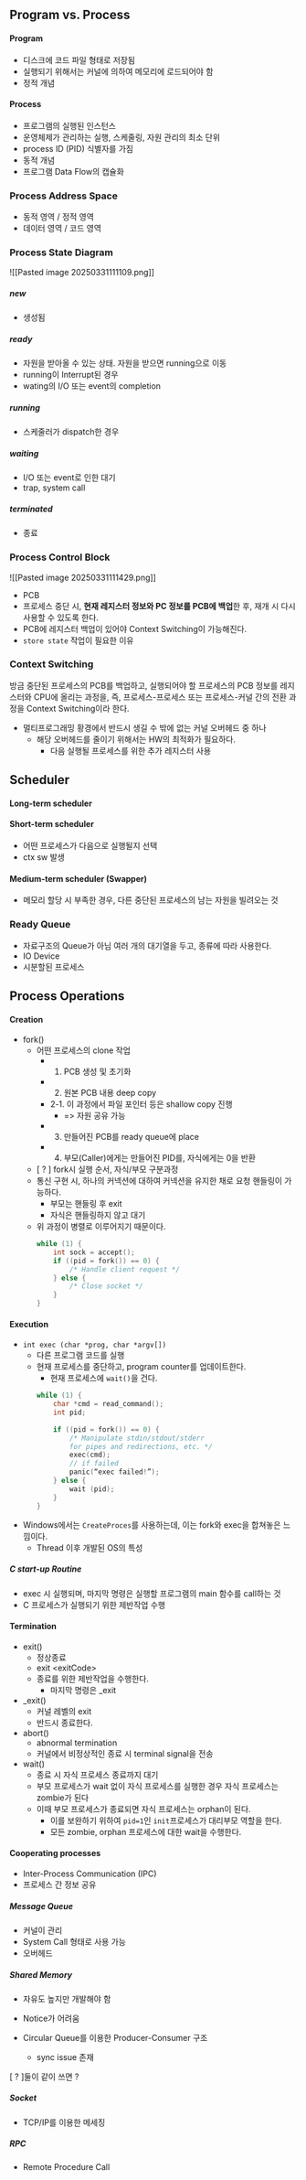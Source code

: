 ## Program vs. Process
#### Program
- 디스크에 코드 파일 형태로 저장됨
- 실행되기 위해서는 커널에 의하여 메모리에 로드되어야 함
- 정적 개념
#### Process
- 프로그램의 실행된 인스턴스
- 운영체제가 관리하는 실행, 스케줄링, 자원 관리의 최소 단위
- process ID (PID) 식별자를 가짐
- 동적 개념
- 프로그램 Data Flow의 캡슐화
### Process Address Space
- 동적 영역 / 정적 영역
- 데이터 영역 / 코드 영역
### Process State Diagram
![[Pasted image 20250331111109.png]]
##### new
- 생성됨
##### ready
- 자원을 받아올 수 있는 상태. 자원을 받으면 running으로 이동
- running이 Interrupt된 경우
- wating의 I/O 또는 event의 completion
##### running
- 스케줄러가 dispatch한 경우
##### waiting
- I/O 또는 event로 인한 대기
- trap, system call
##### terminated
- 종료
### Process Control Block
![[Pasted image 20250331111429.png]]
- PCB
- 프로세스 중단 시, **현재 레지스터 정보와 PC 정보를 PCB에 백업**한 후, 재개 시 다시 사용할 수 있도록 한다.
- PCB에 레지스터 백업이 있어야 Context Switching이 가능해진다.
- `store state` 작업이 필요한 이유
### Context Switching
방금 중단된 프로세스의 PCB를 백업하고, 실행되어야 할 프로세스의 PCB 정보를 레지스터와 CPU에 올리는 과정을, 즉, 프로세스-프로세스 또는 프로세스-커널 간의 전환 과정을 Context Switching이라 한다.
- 멀티프로그래밍 황경에서 반드시 생길 수 밖에 없는 커널 오버헤드 중 하나
	- 해당 오버헤드를 줄이기 위해서는 HW의 최적화가 필요하다.
		- 다음 실행될 프로세스를 위한 추가 레지스터 사용
## Scheduler
#### Long-term scheduler
#### Short-term scheduler
- 어떤 프로세스가 다음으로 실행될지 선택
- ctx sw 발생
#### Medium-term scheduler (Swapper)
- 메모리 할당 시 부족한 경우, 다른 중단된 프로세스의 남는 자원을 빌려오는 것
### Ready Queue
- 자료구조의 Queue가 아님
여러 개의 대기열을 두고, 종류에 따라 사용한다.
- IO Device
- 시분할된 프로세스
## Process Operations
#### Creation
- fork()
	- 어떤 프로세스의 clone 작업
		- 1. PCB 생성 및 초기화
		- 2. 원본 PCB 내용 deep copy
		- 2-1. 이 과정에서 파일 포인터 등은 shallow copy 진행
			- => 자원 공유 가능
		- 3. 만들어진 PCB를 ready queue에 place
		- 4. 부모(Caller)에게는 만들어진 PID를, 자식에게는 0을 반환
	- [ ? ] fork시 실행 순서, 자식/부모 구분과정
	- 통신 구현 시, 하나의 커넥션에 대하여 커넥션을 유지한 채로 요청 핸들링이 가능하다.
		- 부모는 핸들링 후 exit
		- 자식은 핸들링하지 않고 대기
	- 위 과정이 병렬로 이루어지기 때문이다.
		```c
		while (1) {
			int sock = accept();
			if ((pid = fork()) == 0) {
				/* Handle client request */
			} else {
				/* Close socket */
			}
		}
		```
#### Execution
- `int exec (char *prog, char *argv[])`
	- 다른 프로그램 코드를 실행
	- 현재 프로세스를 중단하고, program counter를 업데이트한다.
		- 현재 프로세스에 `wait()`을 건다.
		```c
		while (1) {
			char *cmd = read_command();
			int pid;
			
			if ((pid = fork()) == 0) {
				/* Manipulate stdin/stdout/stderr
				for pipes and redirections, etc. */
				exec(cmd);
				// if failed
				panic(“exec failed!”);
			} else {
				wait (pid);
			}
		}
		```
- Windows에서는 `CreateProces`를 사용하는데, 이는 fork와 exec을 합쳐놓은 느낌이다.
	- Thread 이후 개발된 OS의 특성
##### C start-up Routine
- exec 시 실행되며, 마지막 명령은 실행할 프로그램의 main 함수를 call하는 것
- C 프로세스가 실행되기 위한 제반작업 수행
#### Termination
- exit() 
	- 정상종료
	- exit <exitCode\>
	- 종료를 위한 제반작업을 수행한다.
		- 마지막 명령은 \_exit
- \_exit()
	- 커널 레벨의 exit
	- 반드시 종료한다.
- abort()
	- abnormal termination
	- 커널에서 비정상적인 종료 시 terminal signal을 전송
- wait()
	- 종료 시 자식 프로세스 종료까지 대기
	- 부모 프로세스가 wait 없이 자식 프로세스를 실행한 경우 자식 프로세스는 zombie가 된다
	- 이때 부모 프로세스가 종료되면 자식 프로세스는 orphan이 된다.
		- 이를 보완하기 위하여 `pid=1`인 `init`프로세스가 대리부모 역할을 한다.
		- 모든 zombie, orphan 프로세스에 대한 wait을 수행한다.
#### Cooperating processes
- Inter-Process Communication (IPC)
- 프로세스 간 정보 공유
##### Message Queue
- 커널이 관리
- System Call 형태로 사용 가능
- 오버헤드
##### Shared Memory
- 자유도 높지만 개발해야 함
- Notice가 어려움

- Circular Queue를 이용한 Producer-Consumer 구조
	- sync issue 존재

[ ? ]둘이 같이 쓰면 ?

##### Socket
- TCP/IP를 이용한 메세징

##### RPC
- Remote Procedure Call

